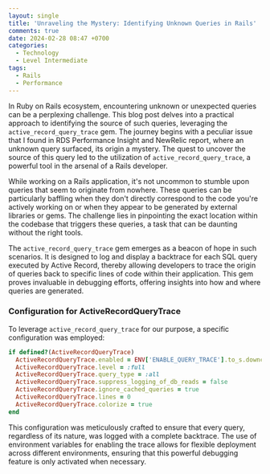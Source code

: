 ```yaml
---
layout: single
title: 'Unraveling the Mystery: Identifying Unknown Queries in Rails'
comments: true
date: 2024-02-28 08:47 +0700
categories:
  - Technology
  - Level Intermediate
tags:
  - Rails
  - Performance
---
```

In Ruby on Rails ecosystem, encountering unknown or unexpected queries can be a perplexing challenge. This blog post delves into a practical approach to identifying the source of such queries, leveraging the `active_record_query_trace` gem. The journey begins with a peculiar issue that I found in RDS Performance Insight and NewRelic report, where an unknown query surfaced, its origin a mystery. The quest to uncover the source of this query led to the utilization of `active_record_query_trace`, a powerful tool in the arsenal of a Rails developer.

While working on a Rails application, it's not uncommon to stumble upon queries that seem to originate from nowhere. These queries can be particularly baffling when they don't directly correspond to the code you're actively working on or when they appear to be generated by external libraries or gems. The challenge lies in pinpointing the exact location within the codebase that triggers these queries, a task that can be daunting without the right tools.

The `active_record_query_trace` gem emerges as a beacon of hope in such scenarios. It is designed to log and display a backtrace for each SQL query executed by Active Record, thereby allowing developers to trace the origin of queries back to specific lines of code within their application. This gem proves invaluable in debugging efforts, offering insights into how and where queries are generated.

### Configuration for ActiveRecordQueryTrace

To leverage `active_record_query_trace` for our purpose, a specific configuration was employed:

```ruby
if defined?(ActiveRecordQueryTrace)
  ActiveRecordQueryTrace.enabled = ENV['ENABLE_QUERY_TRACE'].to_s.downcase == 'true'
  ActiveRecordQueryTrace.level = :full
  ActiveRecordQueryTrace.query_type = :all
  ActiveRecordQueryTrace.suppress_logging_of_db_reads = false
  ActiveRecordQueryTrace.ignore_cached_queries = true
  ActiveRecordQueryTrace.lines = 0
  ActiveRecordQueryTrace.colorize = true
end
```

This configuration was meticulously crafted to ensure that every query, regardless of its nature, was logged with a complete backtrace. The use of environment variables for enabling the trace allows for flexible deployment across different environments, ensuring that this powerful debugging feature is only activated when necessary.